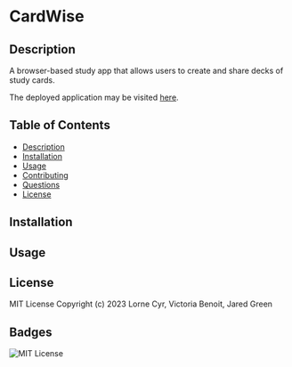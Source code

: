 # CardWise

## Description
A browser-based study app that allows users to create and share decks of study cards.

The deployed application may be visited [here]().

## Table of Contents

- [Description](#description)
- [Installation](#installation)
- [Usage](#usage)
- [Contributing](#contributing) 
- [Questions](#questions)
- [License](#license)

## Installation

## Usage

## License

MIT License Copyright (c) 2023 Lorne Cyr, Victoria Benoit, Jared Green

## Badges

![MIT License](https://img.shields.io/badge/License-MIT-yellow.svg)